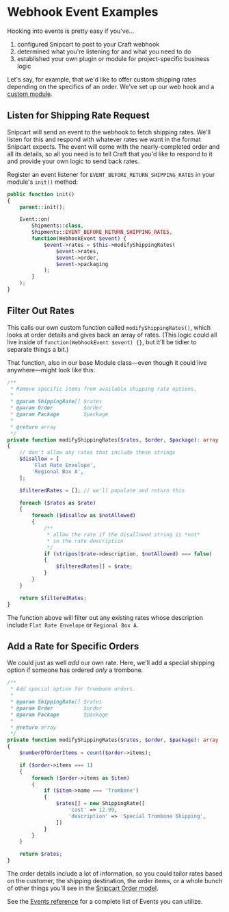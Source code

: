 # Webhook Event Examples

Hooking into events is pretty easy if you've...

1. configured Snipcart to post to your Craft webhook
2. determined what you're listening for and what you need to do
3. established your own plugin or module for project-specific business logic

Let's say, for example, that we'd like to offer custom shipping rates depending on the specifics of an order. We've set up our web hook and a [custom module](/examples/module.md).

## Listen for Shipping Rate Request

Snipcart will send an event to the webhook to fetch shipping rates. We'll listen for this and respond with whatever rates we want in the format Snipcart expects. The event will come with the nearly-completed order and all its details, so all you need is to tell Craft that you'd like to respond to it and provide your own logic to send back rates.

Register an event listener for `EVENT_BEFORE_RETURN_SHIPPING_RATES` in your module's `init()` method:

```php
public function init()
{
    parent::init();

    Event::on(
        Shipments::class,
        Shipments::EVENT_BEFORE_RETURN_SHIPPING_RATES,
        function(WebhookEvent $event) {
            $event->rates = $this->modifyShippingRates(
                $event->rates,
                $event->order,
                $event->packaging
            );
        }
    );
}
```

## Filter Out Rates

This calls our own custom function called `modifyShippingRates()`, which looks at order details and gives back an array of rates. (This logic could all live inside of `function(WebhookEvent $event) {}`, but it'll be tidier to separate things a bit.)

That function, also in our base Module class—even though it could live anywhere—might look like this:

```php
/**
 * Remove specific items from available shipping rate options.
 *
 * @param ShippingRate[] $rates
 * @param Order          $order
 * @param Package        $package
 *
 * @return array
 */
private function modifyShippingRates($rates, $order, $package): array
{
    // don't allow any rates that include these strings
    $disallow = [
        'Flat Rate Envelope',
        'Regional Box A',
    ];

    $filteredRates = []; // we'll populate and return this

    foreach ($rates as $rate)
    {
        foreach ($disallow as $notAllowed)
        {
            /**
             * allow the rate if the disallowed string is *not* 
             * in the rate description
             */
            if (stripos($rate->description, $notAllowed) === false)
            {
                $filteredRates[] = $rate;
            }
        }
    }

    return $filteredRates;
}
```

The function above will filter out any existing rates whose description include `Flat Rate Envelope` or `Regional Box A`.

## Add a Rate for Specific Orders

We could just as well *add* our own rate. Here, we'll add a special shipping option if someone has ordered _only_ a trombone.

```php
/**
 * Add special option for trombone orders.
 *
 * @param ShippingRate[] $rates
 * @param Order          $order
 * @param Package        $package
 *
 * @return array
 */
private function modifyShippingRates($rates, $order, $package): array
{
    $numberOfOrderItems = count($order->items);

    if ($order->items === 1)
    {
        foreach ($order->items as $item)
        {
            if ($item->name === 'Trombone') 
            {
                $rates[] = new ShippingRate([
                    'cost' => 12.99,
                    'description' => 'Special Trombone Shipping',
                ])
            }
        }
    }

    return $rates;
}
```

The order details include a lot of information, so you could tailor rates based on the customer, the shipping destination, the order items, or a whole bunch of other things you'll see in the [Snipcart Order model](/dev/models.md#order).

See the [Events reference](/dev/events.md) for a complete list of Events you can utilize.